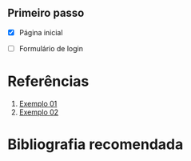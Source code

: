 ##  Primeiro passo

- [x] Página inicial
- [ ] Formulário de login


# Referências

1. [Exemplo 01](https://seuelias.com/)
1. [Exemplo 02](https://www.behance.net/gallery/164899193/Barber-Shop-Website?tracking_source=search_projects&l=19)

# Bibliografia recomendada

